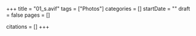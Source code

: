 +++
title = "01_s.avif"
tags = ["Photos"]
categories = []
startDate = ""
draft = false
pages = []

citations = []
+++
